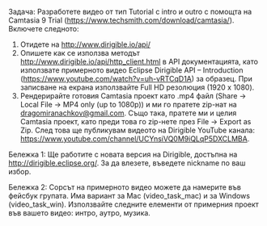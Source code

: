 Задача: Разработете видео от тип Tutorial с intro и outro с помощта на Camtasia 9 Trial (https://www.techsmith.com/download/camtasia/). Включете следното:
1. Отидете на http://www.dirigible.io/api/
2. Опишете как се използва методът http://www.dirigible.io/api/http_client.html в API документацията, като използвате примерното видео Eclipse Dirigible API – Introduction (https://www.youtube.com/watch?v=uh-vRTCqD1A) за образец. При записване на екрана използвайте Full HD резолюция (1920 x 1080).
3. Рендерирайте готовия Camtasia проект като .mp4 файл (Share -> Local File -> MP4 only (up to 1080p)) и ми го пратете zip-нат на dragomiranachkov@gmail.com. Също така, пратете ми и целия Camtasia проект, като преди това го zip-нете през File -> Export as Zip. След това ще публикувам видеото на Dirigible YouTube канала: https://www.youtube.com/channel/UCYnsiVQ0M9iQLqP5DXCLMBA.

Бележка 1: Ще работите с новата версия на Dirigible, достъпна на http://dirigible.eclipse.org/. За да влезете, въведете nickname по ваш избор. 

Бележка 2: Сорсът на примерното видео можете да намерите във фейсбук групата. Има вариант за Mac (video_task_mac) и за Windows (video_task_win). Използвайте следните елементи от примерния проект във вашето видео: интро, аутро, музика.
